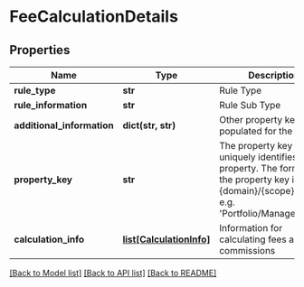 # FeeCalculationDetails


## Properties
Name | Type | Description | Notes
------------ | ------------- | ------------- | -------------
**rule_type** | **str** | Rule Type | 
**rule_information** | **str** | Rule Sub Type | 
**additional_information** | **dict(str, str)** | Other property keys populated for the fee | 
**property_key** | **str** | The property key which uniquely identifies the property. The format for the property key is {domain}/{scope}/{code}, e.g. &#39;Portfolio/Manager/Id&#39;. | 
**calculation_info** | [**list[CalculationInfo]**](CalculationInfo.md) | Information for calculating fees and commissions | 

[[Back to Model list]](../README.md#documentation-for-models) [[Back to API list]](../README.md#documentation-for-api-endpoints) [[Back to README]](../README.md)


